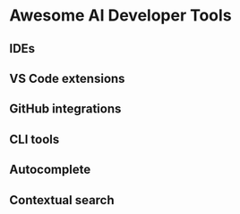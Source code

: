 # Awesome AI Developer Tools

## IDEs

## VS Code extensions

## GitHub integrations

## CLI tools

## Autocomplete

## Contextual search
